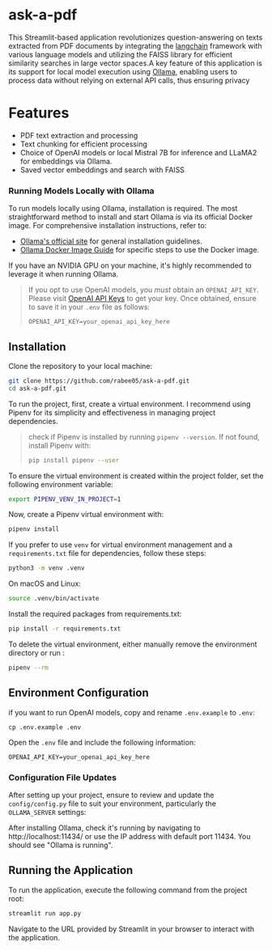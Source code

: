 # ask-a-pdf

This Streamlit-based application revolutionizes question-answering on texts extracted from PDF documents by integrating the [langchain](https://python.langchain.com/docs/get_started/introduction) framework with various language models and utilizing the FAISS library for efficient similarity searches in large vector spaces.A key feature of this application is its support for local model execution using [Ollama](https://ollama.com/), enabling users to process data without relying on external API calls, thus ensuring privacy

# Features

- PDF text extraction and processing
- Text chunking for efficient processing
- Choice of OpenAI models or local Mistral 7B for inference and LLaMA2 for embeddings via Ollama.
- Saved vector embeddings and search with FAISS

### Running Models Locally with Ollama

To run models locally using Ollama, installation is required. The most straightforward method to install and start Ollama is via its official Docker image. For comprehensive installation instructions, refer to:

- [Ollama's official site](https://ollama.com/) for general installation guidelines.
- [Ollama Docker Image Guide](https://ollama.com/blog/ollama-is-now-available-as-an-official-docker-image) for specific steps to use the Docker image.

If you have an NVIDIA GPU on your machine, it's highly recommended to leverage it when running Ollama.

> If you opt to use OpenAI models, you _must_ obtain an `OPENAI_API_KEY`. Please visit [OpenAI API Keys](https://platform.openai.com/api-keys) to get your key. Once obtained, ensure to save it in your `.env` file as follows:
>
> ```plaintext
> OPENAI_API_KEY=your_openai_api_key_here
> ```

## Installation

Clone the repository to your local machine:

```bash
git clone https://github.com/rabee05/ask-a-pdf.git
cd ask-a-pdf.git
```

To run the project, first, create a virtual environment. I recommend using Pipenv for its simplicity and effectiveness in managing project dependencies.

> check if Pipenv is installed by running `pipenv --version`. If not found, install Pipenv with:
>
> ```bash
> pip install pipenv --user
> ```

To ensure the virtual environment is created within the project folder, set the following environment variable:

```bash
export PIPENV_VENV_IN_PROJECT=1
```

Now, create a Pipenv virtual environment with:

```bash
pipenv install
```

If you prefer to use `venv` for virtual environment management and a `requirements.txt` file for dependencies, follow these steps:

```bash
python3 -m venv .venv
```

On macOS and Linux:

```bash
source .venv/bin/activate
```

Install the required packages from requirements.txt:

```bash
pip install -r requirements.txt
```

To delete the virtual environment, either manually remove the environment directory or run :

```bash
pipenv --rm
```

## Environment Configuration

if you want to run OpenAI models, copy and rename `.env.example` to `.env`:

```
cp .env.example .env
```

Open the `.env` file and include the following information:

```
OPENAI_API_KEY=your_openai_api_key_here
```

### Configuration File Updates

After setting up your project, ensure to review and update the `config/config.py` file to suit your environment, particularly the `OLLAMA_SERVER` settings:

After installing Ollama, check it's running by navigating to http://localhost:11434/ or use the IP address with default port 11434. You should see "Ollama is running".

## Running the Application

To run the application, execute the following command from the project root:

```bash
streamlit run app.py
```

Navigate to the URL provided by Streamlit in your browser to interact with the application.
